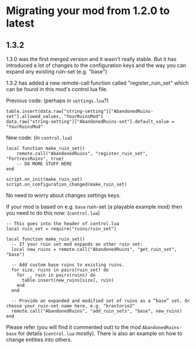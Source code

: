 # Migrating your mod from 1.2.0 to latest

## 1.3.2

1.3.0 was the first merged version and it wasn't really stable. But it has introduced a lot of changes to the configuration keys and the way you can expand any existing ruin-set (e.g. "base")

1.3.2 has added a new remote-call function called "register_ruin_set" which can be found in this mod's control.lua file.

Previous code: (perhaps in `settings.lua`?)
```
table.insert(data.raw["string-setting"]["AbandonedRuins-set"].allowed_values, "YourRuinsMod")
data.raw["string-setting"]["AbandonedRuins-set"].default_value = "YourRuinsMod"
```
New code: (in `control.lua`)
```
local function make_ruin_set()
    remote.call("AbandonedRuins", "register_ruin_set", "FortressRuins", true)
    -- DO MORE STUFF HERE
end

script.on_init(make_ruin_set)
script.on_configuration_changed(make_ruin_set)
```
No need to worry about changes settings keys.

If your mod is based on e.g. `base` ruin-set (a playable example mod) then you need to do this now: (`control.lua`)
```
-- This goes into the header of control.lua
local ruin_set = require("ruins/ruin_set")

local function make_ruin_set()
  -- If your ruin set mod expands an other ruin set:
  local new_ruins = remote.call("AbandonedRuins", "get_ruin_set", "base")

  -- Add custom base ruins to existing ruins.
  for size, ruins in pairs(ruin_set) do
    for _, ruin in pairs(ruins) do
      table.insert(new_ruins[size], ruin)
    end
  end

  -- Provide an expanded and modified set of ruins as a “base” set. Or choose your ruin-set name here, e.g. "krastorio2"
  remote.call("AbandonedRuins", "add_ruin_sets", "base", new_ruins)
end
```
Please refer (you will find it commented out) to the mod `AbandonedRuins-base` for details (`control.lua` mostly). There is also an example on how to change entities into others.
